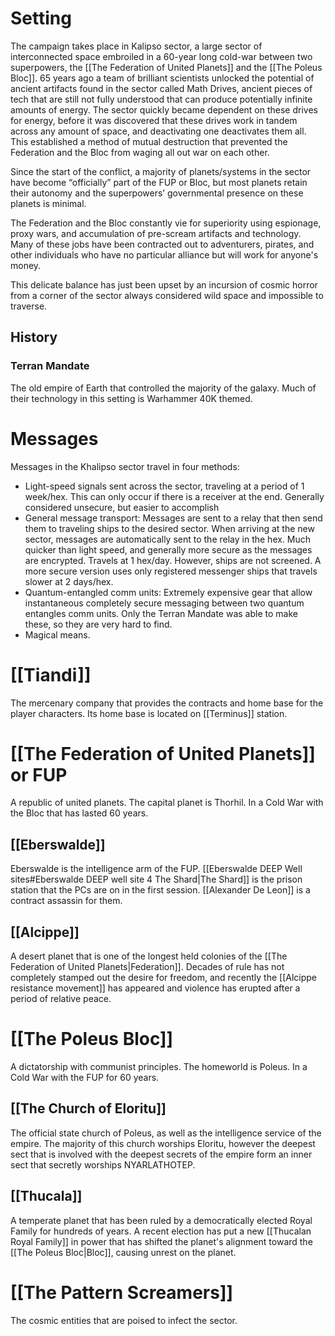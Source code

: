 # Setting
The campaign takes place in Kalipso sector, a large sector of interconnected space embroiled in a 60-year long cold-war between two superpowers, the [[The Federation of United Planets]] and the [[The Poleus Bloc]]. 65 years ago a team of brilliant scientists unlocked the potential of ancient artifacts found in the sector called Math Drives, ancient pieces of tech that are still not fully understood that can produce potentially infinite amounts of energy. The sector quickly became dependent on these drives for energy, before it was discovered that these drives work in tandem across any amount of space, and deactivating one deactivates them all. This established a method of mutual destruction that prevented the Federation and the Bloc from waging all out war on each other.

Since the start of the conflict, a majority of planets/systems in the sector have become “officially” part of the FUP or Bloc, but most planets retain their autonomy and the superpowers’ governmental presence on these planets is minimal. 

The Federation and the Bloc constantly vie for superiority using espionage, proxy wars, and accumulation of pre-scream artifacts and technology. Many of these jobs have been contracted out to adventurers, pirates, and other individuals who have no particular alliance but will work for anyone's money. 

This delicate balance has just been upset by an incursion of cosmic horror from a corner of the sector always considered wild space and impossible to traverse. 

## History

### Terran Mandate

The old empire of Earth that controlled the majority of the galaxy. Much of their technology in this setting is Warhammer 40K themed. 

# Messages 

Messages in the Khalipso sector travel in four methods:

- Light-speed signals sent across the sector, traveling at a period of 1 week/hex. This can only occur if there is a receiver at the end. Generally considered unsecure, but easier to accomplish
- General message transport: Messages are sent to a relay that then send them to traveling ships to the desired sector. When arriving at the new sector, messages are automatically sent to the relay in the hex. Much quicker than light speed, and generally more secure as the messages are encrypted. Travels at 1 hex/day. However, ships are not screened. A more secure version uses only registered messenger ships that travels slower at 2 days/hex. 
- Quantum-entangled comm units: Extremely expensive gear that allow instantaneous completely secure messaging between two quantum entangles comm units. Only the Terran Mandate was able to make these, so they are very hard to find.
- Magical means.

# [[Tiandi]]

The mercenary company that provides the contracts and home base for the player characters. Its home base is located on [[Terminus]] station.

# [[The Federation of United Planets]] or FUP

A republic of united planets. The capital planet is Thorhil. In a Cold War with the Bloc that has lasted 60 years.

## [[Eberswalde]]

Eberswalde is the intelligence arm of the FUP. [[Eberswalde DEEP Well sites#Eberswalde DEEP well site 4 The Shard|The Shard]] is the prison station that the PCs are on in the first session. [[Alexander De Leon]] is a contract assassin for them. 

## [[Alcippe]]

A desert planet that is one of the longest held colonies of the [[The Federation of United Planets|Federation]]. Decades of rule has not completely stamped out the desire for freedom, and recently the [[Alcippe resistance movement]] has appeared and violence has erupted after a period of relative peace.

# [[The Poleus Bloc]]

A dictatorship with communist principles. The homeworld is Poleus. In a Cold War with the FUP for 60 years.

## [[The Church of Eloritu]]

The official state church of Poleus, as well as the intelligence service of the empire. The majority of this church worships Eloritu, however the deepest sect that is involved with the deepest secrets of the empire form an inner sect that secretly worships NYARLATHOTEP. 

## [[Thucala]]

A temperate planet that has been ruled by a democratically elected Royal Family for hundreds of years. A recent election has put a new [[Thucalan Royal Family]] in power that has shifted the planet's alignment toward the [[The Poleus Bloc|Bloc]], causing unrest on the planet.

# [[The Pattern Screamers]]

The cosmic entities that are poised to infect the sector. 